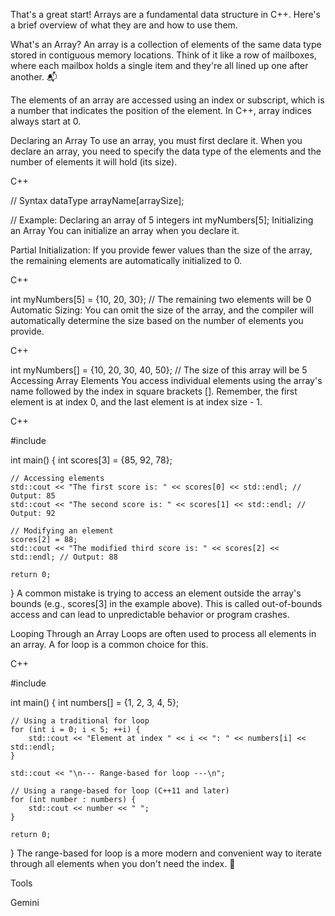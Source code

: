 That's a great start! Arrays are a fundamental data structure in C++. Here's a brief overview of what they are and how to use them.

What's an Array?
An array is a collection of elements of the same data type stored in contiguous memory locations. Think of it like a row of mailboxes, where each mailbox holds a single item and they're all lined up one after another. 📬

The elements of an array are accessed using an index or subscript, which is a number that indicates the position of the element. In C++, array indices always start at 0.

Declaring an Array
To use an array, you must first declare it. When you declare an array, you need to specify the data type of the elements and the number of elements it will hold (its size).

C++

// Syntax
dataType arrayName[arraySize];

// Example: Declaring an array of 5 integers
int myNumbers[5];
Initializing an Array
You can initialize an array when you declare it.

Partial Initialization: If you provide fewer values than the size of the array, the remaining elements are automatically initialized to 0.

C++

int myNumbers[5] = {10, 20, 30}; // The remaining two elements will be 0
Automatic Sizing: You can omit the size of the array, and the compiler will automatically determine the size based on the number of elements you provide.

C++

int myNumbers[] = {10, 20, 30, 40, 50}; // The size of this array will be 5
Accessing Array Elements
You access individual elements using the array's name followed by the index in square brackets []. Remember, the first element is at index 0, and the last element is at index size - 1.

C++

#include <iostream>

int main() {
    int scores[3] = {85, 92, 78};

    // Accessing elements
    std::cout << "The first score is: " << scores[0] << std::endl; // Output: 85
    std::cout << "The second score is: " << scores[1] << std::endl; // Output: 92

    // Modifying an element
    scores[2] = 88;
    std::cout << "The modified third score is: " << scores[2] << std::endl; // Output: 88

    return 0;
}
A common mistake is trying to access an element outside the array's bounds (e.g., scores[3] in the example above). This is called out-of-bounds access and can lead to unpredictable behavior or program crashes.

Looping Through an Array
Loops are often used to process all elements in an array. A for loop is a common choice for this.

C++

#include <iostream>

int main() {
    int numbers[] = {1, 2, 3, 4, 5};

    // Using a traditional for loop
    for (int i = 0; i < 5; ++i) {
        std::cout << "Element at index " << i << ": " << numbers[i] << std::endl;
    }
    
    std::cout << "\n--- Range-based for loop ---\n";

    // Using a range-based for loop (C++11 and later)
    for (int number : numbers) {
        std::cout << number << " ";
    }

    return 0;
}
The range-based for loop is a more modern and convenient way to iterate through all elements when you don't need the index. 🚀












Tools

Gemini